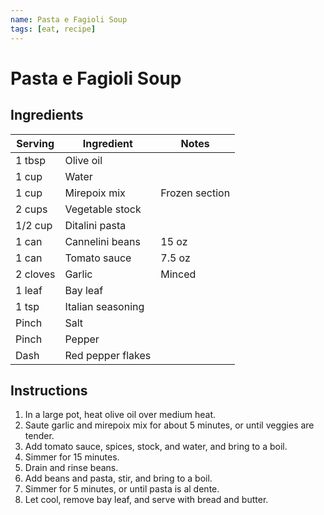 ```yaml
---
name: Pasta e Fagioli Soup
tags: [eat, recipe]
---
```


# Pasta e Fagioli Soup

## Ingredients

| Serving | Ingredient | Notes |
|-|-|-|
| 1 tbsp | Olive oil |  |
| 1 cup | Water |  |
| 1 cup | Mirepoix mix | Frozen section |
| 2 cups | Vegetable stock |  |
| 1/2 cup | Ditalini pasta |  |
| 1 can | Cannelini beans | 15 oz |
| 1 can | Tomato sauce | 7.5 oz |
| 2 cloves | Garlic | Minced |
| 1 leaf | Bay leaf |  |
| 1 tsp | Italian seasoning |  |
| Pinch | Salt |  |
| Pinch | Pepper |  |
| Dash | Red pepper flakes |  |

## Instructions

1. In a large pot, heat olive oil over medium heat.
1. Saute garlic and mirepoix mix for about 5 minutes, or until veggies are tender.
1. Add tomato sauce, spices, stock, and water, and bring to a boil.
1. Simmer for 15 minutes.
1. Drain and rinse beans.
1. Add beans and pasta, stir, and bring to a boil.
1. Simmer for 5 minutes, or until pasta is al dente.
1. Let cool, remove bay leaf, and serve with bread and butter.
